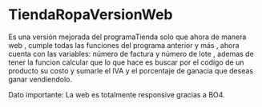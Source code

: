 # TiendaRopaVersionWeb

Es una versión mejorada del programaTienda solo que ahora de manera web , cumple todas las funciones del programa anterior y más , ahora cuenta con las variables: número de factura y número de lote , ademas de tener la funcion calcular que lo que hace es buscar por el codigo de un producto su costo y sumarle el IVA y el porcentaje de ganacia que deseas ganar vendiendolo.

Dato importante: La web es totalmente responsive gracias a BO4.
